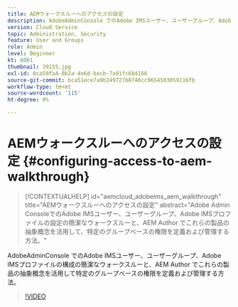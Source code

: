 ```yaml
---
title: AEMウォークスルーへのアクセスの設定
description: AdobeAdminConsole でのAdobe IMSユーザー、ユーザーグループ、Adobe IMSプロファイルの構成の簡潔なウォークスルーと、AEM Author でこれらの製品の抽象概念を活用して特定のグループベースの権限を定義および管理する方法。
version: Cloud Service
topic: Administration, Security
feature: User and Groups
role: Admin
level: Beginner
kt: 6061
thumbnail: 39155.jpg
exl-id: 0ca50fa4-0b2a-4e6d-becb-7a91fc6b4166
source-git-commit: bca51ece7a9b249727b8746cc9654503059116fb
workflow-type: tm+mt
source-wordcount: '115'
ht-degree: 0%

---
```


# AEMウォークスルーへのアクセスの設定 {#configuring-access-to-aem-walkthrough}

>[!CONTEXTUALHELP]
>id="aemcloud_adobeims_aem_walkthrough"
>title="AEMウォークスルーへのアクセスの設定"
>abstract="Adobe Admin ConsoleでのAdobe IMSユーザー、ユーザーグループ、Adobe IMSプロファイルの設定の簡潔なウォークスルーと、AEM Author でこれらの製品の抽象概念を活用して、特定のグループベースの権限を定義および管理する方法。"

AdobeAdminConsole でのAdobe IMSユーザー、ユーザーグループ、Adobe IMSプロファイルの構成の簡潔なウォークスルーと、AEM Author でこれらの製品の抽象概念を活用して特定のグループベースの権限を定義および管理する方法。

>[!VIDEO](https://video.tv.adobe.com/v/39155/?quality=12&learn=on)
